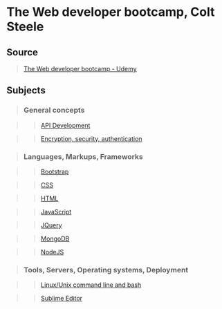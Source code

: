 # The Web developer bootcamp, Colt Steele

## Source

>[The Web developer bootcamp - Udemy](https://www.udemy.com/the-web-developer-bootcamp/)


## Subjects

>### General concepts

>>[API Development](../subjects/api-development.md)

>>[Encryption, security, authentication](../subjects/encryption-security-authentication.md)


>### Languages, Markups, Frameworks

>>[Bootstrap](../subjects/bootstrap.md)

>>[CSS](../subjects/css.md)

>>[HTML](../subjects/html.md)

>>[JavaScript](../subjects/javascript.md)

>>[JQuery](../subjects/jquery.md)

>>[MongoDB](../subjects/mongodb.md)

>>[NodeJS](../subjects/nodejs.md)


>### Tools, Servers, Operating systems, Deployment

>>[Linux/Unix command line and bash](../subjects/bash.md)

>>[Sublime Editor](../subjects/sublime-editor.md)

